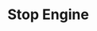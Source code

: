 #  Stop Engine

<api-endpoint openapi-path="../../../docs/openapi.json" method="POST" endpoint="/v1/engine/control"/>